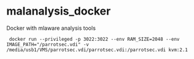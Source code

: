 # malanalysis_docker
Docker with mlaware analysis tools

```
 docker run --privileged -p 3022:3022 --env RAM_SIZE=2048 --env IMAGE_PATH="/parrotsec.vdi" -v /media/usb1/VMS/parrotsec.vdi/parrotsec.vdi:/parrotsec.vdi kvm:2.1
```
